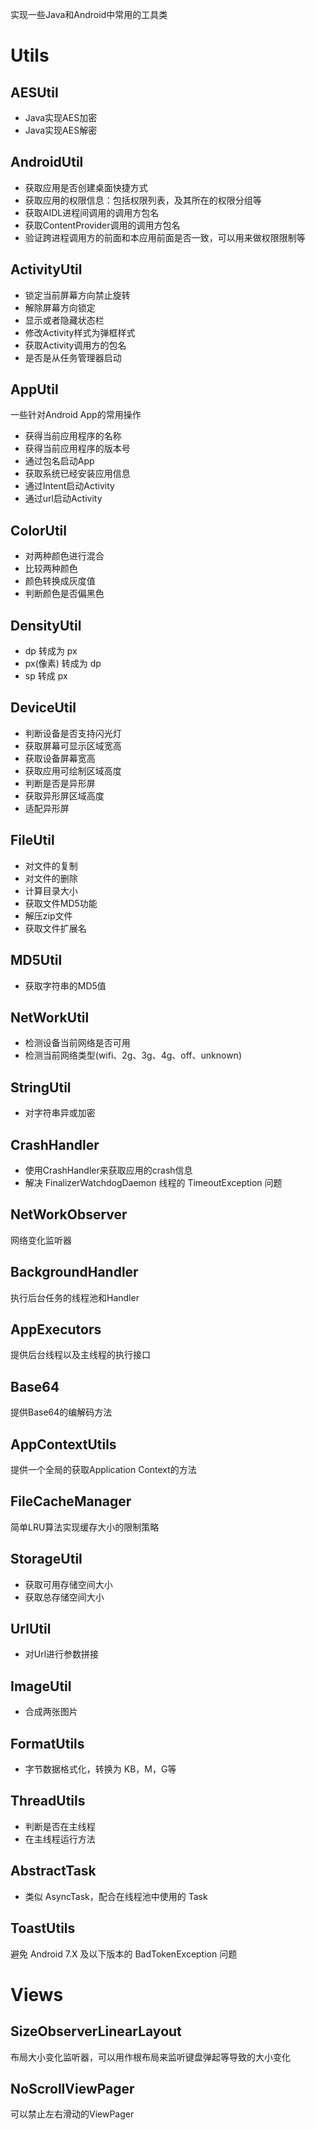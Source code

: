 
实现一些Java和Android中常用的工具类

# Utils

## AESUtil
 - Java实现AES加密
 - Java实现AES解密

## AndroidUtil

 - 获取应用是否创建桌面快捷方式
 - 获取应用的权限信息：包括权限列表，及其所在的权限分组等
 - 获取AIDL进程间调用的调用方包名
 - 获取ContentProvider调用的调用方包名
 - 验证跨进程调用方的前面和本应用前面是否一致，可以用来做权限限制等

## ActivityUtil
 - 锁定当前屏幕方向禁止旋转
 - 解除屏幕方向锁定
 - 显示或者隐藏状态栏
 - 修改Activity样式为弹框样式
 - 获取Activity调用方的包名
 - 是否是从任务管理器启动

## AppUtil
一些针对Android App的常用操作
 - 获得当前应用程序的名称
 - 获得当前应用程序的版本号
 - 通过包名启动App
 - 获取系统已经安装应用信息
 - 通过Intent启动Activity
 - 通过url启动Activity

## ColorUtil

 - 对两种颜色进行混合
 - 比较两种颜色
 - 颜色转换成灰度值
 - 判断颜色是否偏黑色

## DensityUtil

 - dp 转成为 px
 - px(像素) 转成为 dp
 - sp 转成 px

## DeviceUtil

 - 判断设备是否支持闪光灯
 - 获取屏幕可显示区域宽高
 - 获取设备屏幕宽高
 - 获取应用可绘制区域高度
 - 判断是否是异形屏
 - 获取异形屏区域高度
 - 适配异形屏

## FileUtil

 - 对文件的复制
 - 对文件的删除
 - 计算目录大小
 - 获取文件MD5功能
 - 解压zip文件
 - 获取文件扩展名

## MD5Util

 - 获取字符串的MD5值

## NetWorkUtil

 - 检测设备当前网络是否可用
 - 检测当前网络类型(wifi、2g、3g、4g、off、unknown)

## StringUtil

 - 对字符串异或加密

## CrashHandler

 - 使用CrashHandler来获取应用的crash信息
 - 解决 FinalizerWatchdogDaemon 线程的 TimeoutException 问题

## NetWorkObserver
网络变化监听器

## BackgroundHandler
执行后台任务的线程池和Handler

## AppExecutors
提供后台线程以及主线程的执行接口

## Base64
提供Base64的编解码方法

## AppContextUtils
提供一个全局的获取Application Context的方法

## FileCacheManager
简单LRU算法实现缓存大小的限制策略

## StorageUtil

 - 获取可用存储空间大小
 - 获取总存储空间大小

## UrlUtil

 - 对Url进行参数拼接

## ImageUtil

 - 合成两张图片

## FormatUtils

 - 字节数据格式化，转换为 KB，M，G等

## ThreadUtils

 - 判断是否在主线程
 - 在主线程运行方法

## AbstractTask

 - 类似 AsyncTask，配合在线程池中使用的 Task

## ToastUtils

避免 Android 7.X 及以下版本的 BadTokenException 问题

# Views

## SizeObserverLinearLayout
布局大小变化监听器，可以用作根布局来监听键盘弹起等导致的大小变化

## NoScrollViewPager
可以禁止左右滑动的ViewPager

